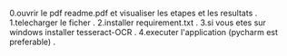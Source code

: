 0.ouvrir le pdf readme.pdf et visualiser les etapes et les resultats .
1.telecharger le ficher .
2.installer requirement.txt .
3.si vous etes sur windows installer tesseract-OCR .
4.executer l'application (pycharm est preferable) .
